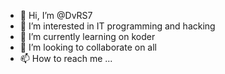 - 👋 Hi, I’m @DvRS7
- 👀 I’m interested in IT programming and hacking
- 🌱 I’m currently learning on koder 
- 💞️ I’m looking to collaborate on all
- 📫 How to reach me ...

<!---
DvRS7/DvRS7 is a ✨ special ✨ repository because its `README.md` (this file) appears on your GitHub profile.
You can click the Preview link to take a look at your changes.
--->
